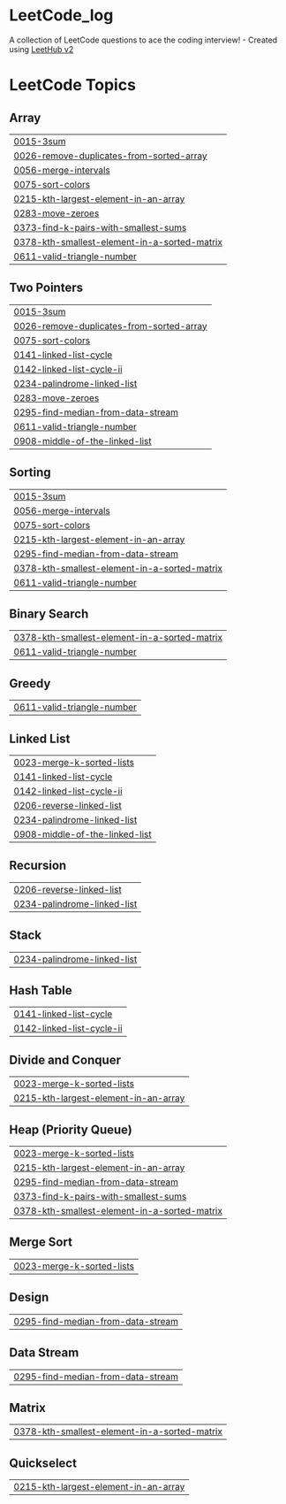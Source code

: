 # LeetCode_log
A collection of LeetCode questions to ace the coding interview! - Created using [LeetHub v2](https://github.com/arunbhardwaj/LeetHub-2.0)

<!---LeetCode Topics Start-->
# LeetCode Topics
## Array
|  |
| ------- |
| [0015-3sum](https://github.com/ZMMMao/LeetCode_log/tree/master/0015-3sum) |
| [0026-remove-duplicates-from-sorted-array](https://github.com/ZMMMao/LeetCode_log/tree/master/0026-remove-duplicates-from-sorted-array) |
| [0056-merge-intervals](https://github.com/ZMMMao/LeetCode_log/tree/master/0056-merge-intervals) |
| [0075-sort-colors](https://github.com/ZMMMao/LeetCode_log/tree/master/0075-sort-colors) |
| [0215-kth-largest-element-in-an-array](https://github.com/ZMMMao/LeetCode_log/tree/master/0215-kth-largest-element-in-an-array) |
| [0283-move-zeroes](https://github.com/ZMMMao/LeetCode_log/tree/master/0283-move-zeroes) |
| [0373-find-k-pairs-with-smallest-sums](https://github.com/ZMMMao/LeetCode_log/tree/master/0373-find-k-pairs-with-smallest-sums) |
| [0378-kth-smallest-element-in-a-sorted-matrix](https://github.com/ZMMMao/LeetCode_log/tree/master/0378-kth-smallest-element-in-a-sorted-matrix) |
| [0611-valid-triangle-number](https://github.com/ZMMMao/LeetCode_log/tree/master/0611-valid-triangle-number) |
## Two Pointers
|  |
| ------- |
| [0015-3sum](https://github.com/ZMMMao/LeetCode_log/tree/master/0015-3sum) |
| [0026-remove-duplicates-from-sorted-array](https://github.com/ZMMMao/LeetCode_log/tree/master/0026-remove-duplicates-from-sorted-array) |
| [0075-sort-colors](https://github.com/ZMMMao/LeetCode_log/tree/master/0075-sort-colors) |
| [0141-linked-list-cycle](https://github.com/ZMMMao/LeetCode_log/tree/master/0141-linked-list-cycle) |
| [0142-linked-list-cycle-ii](https://github.com/ZMMMao/LeetCode_log/tree/master/0142-linked-list-cycle-ii) |
| [0234-palindrome-linked-list](https://github.com/ZMMMao/LeetCode_log/tree/master/0234-palindrome-linked-list) |
| [0283-move-zeroes](https://github.com/ZMMMao/LeetCode_log/tree/master/0283-move-zeroes) |
| [0295-find-median-from-data-stream](https://github.com/ZMMMao/LeetCode_log/tree/master/0295-find-median-from-data-stream) |
| [0611-valid-triangle-number](https://github.com/ZMMMao/LeetCode_log/tree/master/0611-valid-triangle-number) |
| [0908-middle-of-the-linked-list](https://github.com/ZMMMao/LeetCode_log/tree/master/0908-middle-of-the-linked-list) |
## Sorting
|  |
| ------- |
| [0015-3sum](https://github.com/ZMMMao/LeetCode_log/tree/master/0015-3sum) |
| [0056-merge-intervals](https://github.com/ZMMMao/LeetCode_log/tree/master/0056-merge-intervals) |
| [0075-sort-colors](https://github.com/ZMMMao/LeetCode_log/tree/master/0075-sort-colors) |
| [0215-kth-largest-element-in-an-array](https://github.com/ZMMMao/LeetCode_log/tree/master/0215-kth-largest-element-in-an-array) |
| [0295-find-median-from-data-stream](https://github.com/ZMMMao/LeetCode_log/tree/master/0295-find-median-from-data-stream) |
| [0378-kth-smallest-element-in-a-sorted-matrix](https://github.com/ZMMMao/LeetCode_log/tree/master/0378-kth-smallest-element-in-a-sorted-matrix) |
| [0611-valid-triangle-number](https://github.com/ZMMMao/LeetCode_log/tree/master/0611-valid-triangle-number) |
## Binary Search
|  |
| ------- |
| [0378-kth-smallest-element-in-a-sorted-matrix](https://github.com/ZMMMao/LeetCode_log/tree/master/0378-kth-smallest-element-in-a-sorted-matrix) |
| [0611-valid-triangle-number](https://github.com/ZMMMao/LeetCode_log/tree/master/0611-valid-triangle-number) |
## Greedy
|  |
| ------- |
| [0611-valid-triangle-number](https://github.com/ZMMMao/LeetCode_log/tree/master/0611-valid-triangle-number) |
## Linked List
|  |
| ------- |
| [0023-merge-k-sorted-lists](https://github.com/ZMMMao/LeetCode_log/tree/master/0023-merge-k-sorted-lists) |
| [0141-linked-list-cycle](https://github.com/ZMMMao/LeetCode_log/tree/master/0141-linked-list-cycle) |
| [0142-linked-list-cycle-ii](https://github.com/ZMMMao/LeetCode_log/tree/master/0142-linked-list-cycle-ii) |
| [0206-reverse-linked-list](https://github.com/ZMMMao/LeetCode_log/tree/master/0206-reverse-linked-list) |
| [0234-palindrome-linked-list](https://github.com/ZMMMao/LeetCode_log/tree/master/0234-palindrome-linked-list) |
| [0908-middle-of-the-linked-list](https://github.com/ZMMMao/LeetCode_log/tree/master/0908-middle-of-the-linked-list) |
## Recursion
|  |
| ------- |
| [0206-reverse-linked-list](https://github.com/ZMMMao/LeetCode_log/tree/master/0206-reverse-linked-list) |
| [0234-palindrome-linked-list](https://github.com/ZMMMao/LeetCode_log/tree/master/0234-palindrome-linked-list) |
## Stack
|  |
| ------- |
| [0234-palindrome-linked-list](https://github.com/ZMMMao/LeetCode_log/tree/master/0234-palindrome-linked-list) |
## Hash Table
|  |
| ------- |
| [0141-linked-list-cycle](https://github.com/ZMMMao/LeetCode_log/tree/master/0141-linked-list-cycle) |
| [0142-linked-list-cycle-ii](https://github.com/ZMMMao/LeetCode_log/tree/master/0142-linked-list-cycle-ii) |
## Divide and Conquer
|  |
| ------- |
| [0023-merge-k-sorted-lists](https://github.com/ZMMMao/LeetCode_log/tree/master/0023-merge-k-sorted-lists) |
| [0215-kth-largest-element-in-an-array](https://github.com/ZMMMao/LeetCode_log/tree/master/0215-kth-largest-element-in-an-array) |
## Heap (Priority Queue)
|  |
| ------- |
| [0023-merge-k-sorted-lists](https://github.com/ZMMMao/LeetCode_log/tree/master/0023-merge-k-sorted-lists) |
| [0215-kth-largest-element-in-an-array](https://github.com/ZMMMao/LeetCode_log/tree/master/0215-kth-largest-element-in-an-array) |
| [0295-find-median-from-data-stream](https://github.com/ZMMMao/LeetCode_log/tree/master/0295-find-median-from-data-stream) |
| [0373-find-k-pairs-with-smallest-sums](https://github.com/ZMMMao/LeetCode_log/tree/master/0373-find-k-pairs-with-smallest-sums) |
| [0378-kth-smallest-element-in-a-sorted-matrix](https://github.com/ZMMMao/LeetCode_log/tree/master/0378-kth-smallest-element-in-a-sorted-matrix) |
## Merge Sort
|  |
| ------- |
| [0023-merge-k-sorted-lists](https://github.com/ZMMMao/LeetCode_log/tree/master/0023-merge-k-sorted-lists) |
## Design
|  |
| ------- |
| [0295-find-median-from-data-stream](https://github.com/ZMMMao/LeetCode_log/tree/master/0295-find-median-from-data-stream) |
## Data Stream
|  |
| ------- |
| [0295-find-median-from-data-stream](https://github.com/ZMMMao/LeetCode_log/tree/master/0295-find-median-from-data-stream) |
## Matrix
|  |
| ------- |
| [0378-kth-smallest-element-in-a-sorted-matrix](https://github.com/ZMMMao/LeetCode_log/tree/master/0378-kth-smallest-element-in-a-sorted-matrix) |
## Quickselect
|  |
| ------- |
| [0215-kth-largest-element-in-an-array](https://github.com/ZMMMao/LeetCode_log/tree/master/0215-kth-largest-element-in-an-array) |
<!---LeetCode Topics End-->